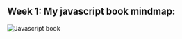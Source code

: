 Week 1: My javascript book mindmap:
---
![Javascript book](https://i.ibb.co/5xrVNs4/javascript.jpg)
